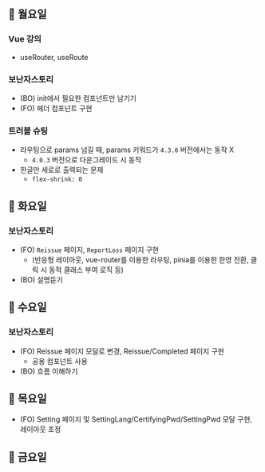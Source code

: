 ## 📌 월요일

### Vue 강의

- useRouter, useRoute

### 보난자스토리

- (BO) init에서 필요한 컴포넌트만 남기기
- (FO) 헤더 컴포넌트 구현

### 트러블 슈팅

- 라우팅으로 params 넘길 때, params 키워드가 `4.3.0` 버전에서는 동작 X
  - `4.0.3` 버전으로 다운그레이드 시 동작
- 한글만 세로로 출력되는 문제
  - `flex-shrink: 0`

## 📌 화요일

### 보난자스토리

- (FO) `Reissue` 페이지, `ReportLoss` 페이지 구현
  - (반응형 레이아웃, vue-router를 이용한 라우팅, pinia를 이용한 한영 전환, 클릭 시 동적 클래스 부여 로직 등)
- (BO) 설명듣기

## 📌 수요일

### 보난자스토리

- (FO) Reissue 페이지 모달로 변경, Reissue/Completed 페이지 구현
  - 공용 컴포넌트 사용
- (BO) 흐름 이해하기

## 📌 목요일

- (FO) Setting 페이지 및 SettingLang/CertifyingPwd/SettingPwd 모달 구현, 레이아웃 조정

## 📌 금요일
